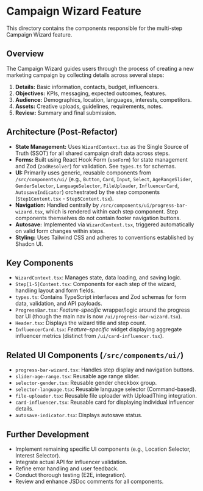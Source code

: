 # Campaign Wizard Feature

This directory contains the components responsible for the multi-step Campaign Wizard feature.

## Overview

The Campaign Wizard guides users through the process of creating a new marketing campaign by collecting details across several steps:

1.  **Details:** Basic information, contacts, budget, influencers.
2.  **Objectives:** KPIs, messaging, expected outcomes, features.
3.  **Audience:** Demographics, location, languages, interests, competitors.
4.  **Assets:** Creative uploads, guidelines, requirements, notes.
5.  **Review:** Summary and final submission.

## Architecture (Post-Refactor)

- **State Management:** Uses `WizardContext.tsx` as the Single Source of Truth (SSOT) for all shared campaign draft data across steps.
- **Forms:** Built using React Hook Form (`useForm`) for state management and Zod (`zodResolver`) for validation. See `types.ts` for schemas.
- **UI:** Primarily uses generic, reusable components from `/src/components/ui/` (e.g., `Button`, `Card`, `Input`, `Select`, `AgeRangeSlider`, `GenderSelector`, `LanguageSelector`, `FileUploader`, `InfluencerCard`, `AutosaveIndicator`) orchestrated by the step components (`Step1Content.tsx` - `Step5Content.tsx`).
- **Navigation:** Handled centrally by `/src/components/ui/progress-bar-wizard.tsx`, which is rendered within each step component. Step components themselves do not contain footer navigation buttons.
- **Autosave:** Implemented via `WizardContext.tsx`, triggered automatically on valid form changes within steps.
- **Styling:** Uses Tailwind CSS and adheres to conventions established by Shadcn UI.

## Key Components

- `WizardContext.tsx`: Manages state, data loading, and saving logic.
- `Step[1-5]Content.tsx`: Components for each step of the wizard, handling layout and form fields.
- `types.ts`: Contains TypeScript interfaces and Zod schemas for form data, validation, and API payloads.
- `ProgressBar.tsx`: *Feature-specific* wrapper/logic around the progress bar UI (though the main nav is now `/ui/progress-bar-wizard.tsx`).
- `Header.tsx`: Displays the wizard title and step count.
- `InfluencerCard.tsx`: *Feature-specific* widget displaying aggregate influencer metrics (distinct from `/ui/card-influencer.tsx`).

## Related UI Components (`/src/components/ui/`)

- `progress-bar-wizard.tsx`: Handles step display and navigation buttons.
- `slider-age-range.tsx`: Reusable age range slider.
- `selector-gender.tsx`: Reusable gender checkbox group.
- `selector-language.tsx`: Reusable language selector (Command-based).
- `file-uploader.tsx`: Reusable file uploader with UploadThing integration.
- `card-influencer.tsx`: Reusable card for displaying individual influencer details.
- `autosave-indicator.tsx`: Displays autosave status.

## Further Development

- Implement remaining specific UI components (e.g., Location Selector, Interest Selector).
- Integrate actual API for influencer validation.
- Refine error handling and user feedback.
- Conduct thorough testing (E2E, integration).
- Review and enhance JSDoc comments for all components.
